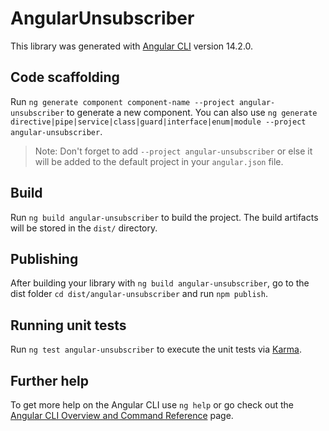 # AngularUnsubscriber

This library was generated with [Angular CLI](https://github.com/angular/angular-cli) version 14.2.0.

## Code scaffolding

Run `ng generate component component-name --project angular-unsubscriber` to generate a new component. You can also use `ng generate directive|pipe|service|class|guard|interface|enum|module --project angular-unsubscriber`.
> Note: Don't forget to add `--project angular-unsubscriber` or else it will be added to the default project in your `angular.json` file. 

## Build

Run `ng build angular-unsubscriber` to build the project. The build artifacts will be stored in the `dist/` directory.

## Publishing

After building your library with `ng build angular-unsubscriber`, go to the dist folder `cd dist/angular-unsubscriber` and run `npm publish`.

## Running unit tests

Run `ng test angular-unsubscriber` to execute the unit tests via [Karma](https://karma-runner.github.io).

## Further help

To get more help on the Angular CLI use `ng help` or go check out the [Angular CLI Overview and Command Reference](https://angular.io/cli) page.
